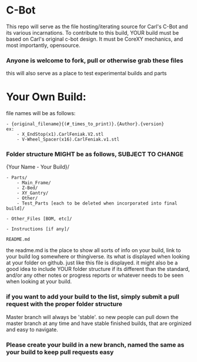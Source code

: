 # C-Bot

This repo will serve as the file hosting/iterating source for Carl's C-Bot and its various incarnations.
To contribute to this build, YOUR build must be based on Carl's original c-bot design.
It must be CoreXY mechanics, and most importantly, opensource.


### Anyone is welcome to fork, pull or otherwise grab these files

this will also serve as a place to test experimental builds and parts


# Your Own Build:

file names will be as follows:
	
	- {original_filename}{(#_times_to_print)}.{Author}.{version}
	ex:
		- X_EndStop(x1).CarlFeniak.V2.stl
		- V-Wheel_Spacer(x16).CarlFeniak.v1.stl

### Folder structure MIGHT be as follows, SUBJECT TO CHANGE

{Your Name - Your Build}/

	- Parts/
		- Main_Frame/
		- Z-Bed/
		- XY_Gantry/
		- Other/
		- Test_Parts [each to be deleted when incorporated into final build]/

	- Other_Files [BOM, etc]/

	- Instructions [if any]/

	README.md

the readme.md is the place to show all sorts of info on your build, link to your build log somewhere or thingiverse. its what is displayed when looking at your folder on github.
just like this file is displayed. it might also be a good idea to include YOUR folder structure if its different than the standard, and/or any other notes or progress reports or whatever needs to be seen when looking at your build.

### if you want to add your build to the list, simply submit a pull request with the proper folder structure

Master branch will always be 'stable'. so new people can pull down the master branch at any time and have stable finished builds, that are orginized and easy to navigate. 

### Please create your build in a new branch, named the same as your build to keep pull requests easy
